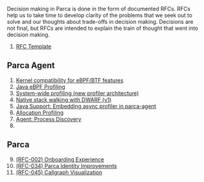 Decision making in Parca is done in the form of documented RFCs. RFCs help us to take time to develop clarity of the problems that we seek out to solve and our thoughts about trade-offs in decision making. Decisions are not final, but RFCs are intended to explain the train of thought that went into decision making.

1. [RFC Template](https://drive.google.com/open?id=1zTb8ZxUZvuFdmsPnpjgq2-MaTXUqzOvy-zPUO1o3K_Y&usp=drive_copy)

## Parca Agent

1. [Kernel compatibility for eBPF/BTF features](https://drive.google.com/open?id=17xrqMeCCcOwO7pmb4XhFp1ah5AX3tjlfhZfAPJKHczQ&usp=drive_copy)
2. [Java eBPF Profiling](https://drive.google.com/open?id=1AhRXqKVbNoboQhENR8Xl-4qyE7D1JZ4ajNzjmILE4rc&usp=drive_copy)
3. [System-wide profiling (new profiler architecture)](https://drive.google.com/open?id=1OJjkInxzupvODseLEgro9cV9tfgg1T0SacLXPHuQe3c&usp=drive_copy)
4. [Native stack walking with DWARF (v1)](https://drive.google.com/open?id=14avBlEinCQk1GgxazdVmVwYmeN6TNSKekqnG0E71GsE&usp=drive_copy)
5. [Java Support: Embedding async profiler in parca-agent](https://drive.google.com/open?id=1_a3kW9N7mkVGXl2MScYQvldr-OY5y3QQfXHYgyHVUUw&usp=drive_copy)
6. [Allocation Profiling](https://drive.google.com/open?id=1v2-Nj3COCRSOV7UqBTgXiiNuR2zGJsmeggAf_TTiBoU&usp=drive_copy)
7. [Agent: Process Discovery](https://drive.google.com/open?id=14XfJLqB_8_ZNSSsW5TM8P8gLjeJbLgrMhUGFXA0S5oU&usp=drive_copy)
9. 

## Parca

9. [(RFC-002) Onboarding Experience](https://drive.google.com/open?id=1rQx53V7R59I0OLX110r3KAJva_ZLddOirmvjDzccvE8&usp=drive_copy)
10. [(RFC-034) Parca Identity Improvements](https://drive.google.com/open?id=1qmuqqqSTEJwwP_-VySJK17ZeqUfuaBkXkZOFHoL6lC0&usp=drive_copy)
11. [(RFC-045) Callgraph Visualization](https://drive.google.com/open?id=149wiQzZ3SsldPME0ERa1IbOQsNGbIfyALYSkwM-QEsI&usp=drive_copy)
